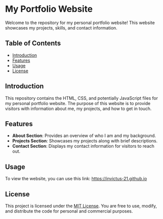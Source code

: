 # My Portfolio Website

Welcome to the repository for my personal portfolio website! This website showcases my projects, skills, and contact information.

## Table of Contents
- [Introduction](#introduction)
- [Features](#features)
- [Usage](#usage)
- [License](#license)

## Introduction
This repository contains the HTML, CSS, and potentially JavaScript files for my personal portfolio website. The purpose of this website is to provide visitors with information about me, my projects, and how to get in touch.

## Features
- **About Section**: Provides an overview of who I am and my background.
- **Projects Section**: Showcases my projects along with brief descriptions.
- **Contact Section**: Displays my contact information for visitors to reach out.

## Usage
To view the website, you can use this link: https://invictus-21.github.io

## License
This project is licensed under the [MIT License](LICENSE). You are free to use, modify, and distribute the code for personal and commercial purposes.
